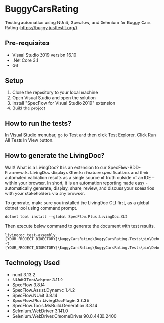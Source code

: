 # BuggyCarsRating
Testing automation using NUnit, Specflow, and Selenium for Buggy Cars Rating (https://buggy.justtestit.org/).

## Pre-requisites
- Visual Studio 2019 version 16.10
- .Net Core 3.1
- Git

## Setup
1. Clone the repository to your local machine
2. Open Visual Studio and open the solution
3. Install "SpecFlow for Visual Studio 2019" extension
5. Build the project

## How to run the tests?
In Visual Studio menubar, go to Test and then click Test Explorer.
Click Run All Tests In View button.

## How to generate the LivingDoc?
Wait! What is a LivingDoc?
It is an extension to our SpecFlow-BDD-Framework. LivingDoc displays Gherkin feature specifications and their automated validation results as a single source of truth outside of an IDE – within your browser. In short, it is an automation reporting made easy - automatically generate, display, share, review, and discuss your scenarios with your stakeholders via any browser.

To generate, make sure you installed the LivingDoc CLI first, as a global dotnet tool using command prompt.
```
dotnet tool install --global SpecFlow.Plus.LivingDoc.CLI
```

Then execute below command to generate the document with test results.
```
livingdoc test-assembly [YOUR_PROJECT_DIRECTORY]\BuggyCarsRating\BuggyCarsRating.Tests\bin\Debug\netcoreapp3.1\BuggyCarsRating.Tests.dll -t [YOUR_PROJECT_DIRECTORY]\BuggyCarsRating\BuggyCarsRating.Tests\bin\Debug\netcoreapp3.1\TestExecution.json
```

## Technology Used
- nunit 3.13.2
- NUnit3TestAdapter 3.11.0
- SpecFlow 3.8.14
- SpecFlow.Assist.Dynamic 1.4.2
- SpecFlow.NUnit 3.8.14
- SpecFlow.Plus.LivingDocPlugin 3.8.35
- SpecFlow.Tools.MsBuild.Generation 3.8.14
- Selenium.WebDriver 3.141.0
- Selenium.WebDriver.ChromeDriver 90.0.4430.2400
